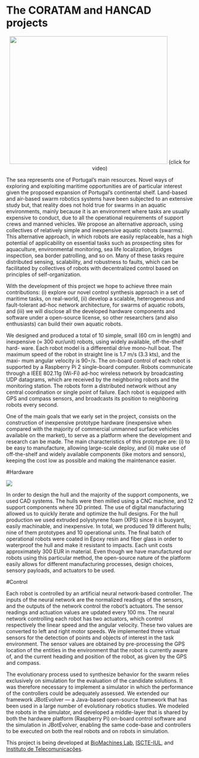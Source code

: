 # The CORATAM and HANCAD projects #
<center>
<a href='https://www.youtube.com/watch?v=JBrkszUnms8' target='_blank'><img src='http://img.youtube.com/vi/JBrkszUnms8/0.jpg' width='425' height=344 /></a>
(click for video)
</center>

The sea represents one of Portugal’s main resources. Novel ways of exploring and exploiting maritime opportunities are of particular interest given the proposed expansion of Portugal’s continental shelf. Land-based and air-based swarm robotics systems have been subjected to an extensive study but, that reality does not hold true for swarms in an aquatic environments, mainly because it is an environment where tasks are usually expensive to conduct, due to all the operational requirements of support crews and manned vehicles. We propose an alternative approach, using collectives of relatively simple and inexpensive aquatic robots (swarms). This alternative approach, in which robots are easily replaceable, has a high potential of applicability on essential tasks such as prospecting sites for aquaculture, environmental monitoring, sea life localization, bridges inspection, sea border patrolling, and so on. Many of these tasks require distributed sensing, scalability, and robustness to faults, which can be facilitated by collectives of robots with decentralized control based on principles of self-organization.

With the development of this project we hope to achieve three main contributions: (i) explore our novel control synthesis approach in a set of maritime tasks, on real-world, (ii) develop a scalable, heterogeneous and fault-tolerant ad-hoc network architecture, for swarms of aquatic robots, and (iii) we will disclose all the developed hardware components and software under a open-source license, so other researchers (and also enthusiasts) can build their own aquatic robots.

We designed and produced a total of 10 simple, small (60 cm in length) and inexpensive (≈ 300 eur/unit) robots, using widely available, off-the-shelf hard- ware. Each robot model is a differential drive mono-hull boat. The maximum speed of the robot in straight line is 1.7 m/s (3.3 kts), and the maxi- mum angular velocity is 90◦/s. The on-board control of each robot is supported by a Raspberry Pi 2 single-board computer. Robots communicate through a IEEE 802.11g (Wi-Fi) ad-hoc wireless network by broadcasting UDP datagrams, which are received by the neighboring robots and the monitoring station. The robots form a distributed network without any central coordination or single point of failure. Each robot is equipped with GPS and compass sensors, and broadcasts its position to neighboring robots every second.

One of the main goals that we early set in the project, consists on the construction of inexpensive prototype hardware (inexpensive when compared with the majority of commercial unmanned surface vehicles available on the market), to serve as a platform where the development and research can be made. The main characteristics of this prototype are: (i) to be easy to manufacture, allowing large-scale deploy, and (ii) make use of off-the-shelf and widely available components (like motors and sensors), keeping the cost low as possible and making the maintenance easier.

#Hardware

<img src='http://biomachineslab.com/wp-content/uploads/2014/09/robot_scheme.jpg'/>

In order to design the hull and the majority of the support components, we used CAD systems. The hulls were then milled using a CNC machine, and 12 support components where 3D printed. The use of digital manufacturing allowed us to quickly iterate and optimize the hull designs. For the hull production we used extruded polystyrene foam (XPS) since it is buoyant, easily machinable, and inexpensive. In total, we produced 19 different hulls; nine of them prototypes and 10 operational units. The final batch of operational robots were coated in Epoxy resin and fiber glass in order to waterproof the hull and make it resistant to impacts. Each unit costs approximately 300 EUR in material. Even though we have manufactured our robots using this particular method, the open-source nature of the platform easily allows for different manufacturing processes, design choices, sensory payloads, and actuators to be used.

#Control

Each robot is controlled by an artificial neural network-based controller. The inputs of the neural network are the normalized readings of the sensors, and the outputs of the network control the robot’s actuators. The sensor readings and actuation values are updated every 100 ms. The neural network controlling each robot has two actuators, which control respectively the linear speed and the angular velocity. These two values are converted to left and right motor speeds. We implemented three virtual sensors for the detection of points and objects of interest in the task environment. The sensor values are obtained by pre-processing the GPS location of the entities in the environment that the robot is currently aware of, and the current heading and position of the robot, as given by the GPS and compass.

The evolutionary process used to synthesize behavior for the swarm relies exclusively on simulation for the evaluation of the candidate solutions. It was therefore necessary to implement a simulator in which the performance of the controllers could be adequately assessed. We extended our framework JBotEvolver — a Java-based open-source framework that has been used in a large number of evolutionary robotics studies. We modeled the robots in the simulator, and developed a middle-layer that is shared by both the hardware platform (Raspberry Pi) on-board control software and the simulation in JBotEvolver, enabling the same code-base and controllers to be executed on both the real robots and on robots in simulation.

This project is being developed at [BioMachines Lab](http://biomachineslab.com), [ISCTE-IUL](http://iscte-iul.pt), and [Instituto de Telecomunicações](http://www.it.pt).
